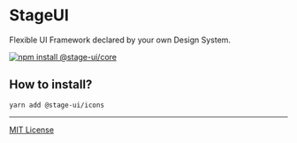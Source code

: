 # StageUI

Flexible UI Framework declared by your own Design System.

[![npm install @stage-ui/core](https://img.shields.io/npm/v/@stage-ui/icons?color=blue&label=Documentation&logo=visual-studio-code&style=for-the-badge)](https://stageui.project1.io)

## How to install?

```
yarn add @stage-ui/icons
```

***
[MIT License](https://github.com/pt-one/StageUI/blob/master/LICENSE)